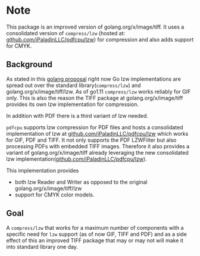 # Note

This package is an improved version of golang.org/x/image/tiff. It uses a consolidated version of `compress/lzw` (hosted at: [github.com/iPaladinLLC/pdfcpu/lzw](https://github.com/iPaladinLLC/pdfcpu/lzw)) for compression and also adds support for CMYK.

## Background

As stated in this [golang proposal](https://github.com/golang/go/issues/25409) right now Go lzw implementations are spread out over the standard library(`compress/lzw`) and golang.org/x/image/tiff/lzw. As of go1.11 `compress/lzw` works reliably for GIF only. This is also the reason the TIFF package at golang.org/x/image/tiff provides its own lzw implementation for compression.

In addition with PDF there is a third variant of lzw needed.

`pdfcpu` supports lzw compression for PDF files and hosts a consolidated implementation of lzw at [github.com/iPaladinLLC/pdfcpu/lzw](https://github.com/iPaladinLLC/pdfcpu/lzw) which works for GIF, PDF and TIFF. It not only supports the PDF LZWFilter but also processing PDFs with embedded TIFF images. Therefore it also provides a variant of golang.org/x/image/tiff already leveraging the new consolidated lzw implementation([github.com/iPaladinLLC/pdfcpu/lzw](https://github.com/iPaladinLLC/pdfcpu/lzw)).

This implementation provides

* both lzw Reader and Writer as opposed to the original golang.org/x/image/tiff/lzw
* support for CMYK color models.

## Goal

A `compress/lzw` that works for a maximum number of components with a specific need for `lzw` support (as of now GIF, TIFF and PDF) and as a side effect of this an improved TIFF package that may or may not will make it into standard library one day.
